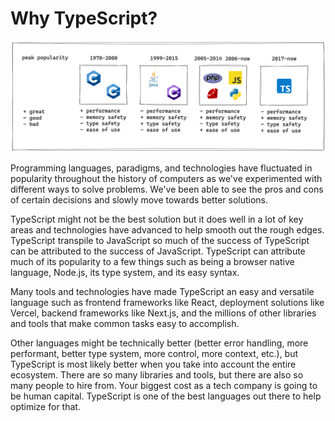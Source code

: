 # Why TypeScript?

![programming languages](./programming_languages.png)

Programming languages, paradigms, and technologies have fluctuated in popularity throughout the history of computers as we've experimented with different ways to solve problems. We've been able to see the pros and cons of certain decisions and slowly move towards better solutions.

TypeScript might not be the best solution but it does well in a lot of key areas and technologies have advanced to help smooth out the rough edges. TypeScript transpile to JavaScript so much of the success of TypeScript can be attributed to the success of JavaScript. TypeScript can attribute much of its popularity to a few things such as being a browser native language, Node.js, its type system, and its easy syntax. 

Many tools and technologies have made TypeScript an easy and versatile language such as frontend frameworks like React, deployment solutions like Vercel, backend frameworks like Next.js, and the millions of other libraries and tools that make common tasks easy to accomplish.

Other languages might be technically better (better error handling, more performant, better type system, more control, more context, etc.), but TypeScript is most likely better when you take into account the entire ecosystem. There are so many libraries and tools, but there are also so many people to hire from. Your biggest cost as a tech company is going to be human capital. TypeScript is one of the best languages out there to help optimize for that. 